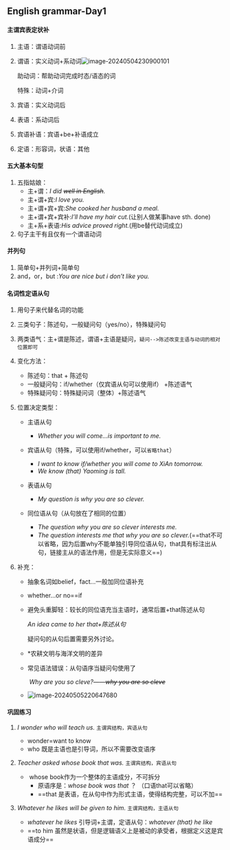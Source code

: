 ## English grammar-Day1

#### 主谓宾表定状补

1. 主语：谓语动词前

2. 谓语：实义动词+系动词![image-20240504230900101](C:/Users/86198/AppData/Roaming/Typora/typora-user-images/image-20240504230900101.png)

   助动词：帮助动词完成时态/语态的词

   特殊：动词+介词

3. 宾语：实义动词后

4. 表语：系动词后

5. 宾语补语：宾语+be+补语成立

6. 定语：形容词，状语：其他

#### 五大基本句型

1. 五指姑娘：
   - 主+谓：*I did ~~well in English~~.*
   - 主+谓+宾:*I love you.*
   - 主+谓+宾+宾:*She cooked her husband a meal.*
   - 主+谓+宾+宾补:*I’ll have my hair cut.*(让别人做某事have sth. done)
   - 主+系+表语:*His advice proved right.*(用be替代动词成立)
2. 句子主干有且仅有一个谓语动词

#### 并列句

1. 简单句+并列词+简单句
2. and，or，but :*You are nice but i don’t like you.*

#### 名词性定语从句

1. 用句子来代替名词的功能

2. 三类句子：陈述句，一般疑问句（yes/no），特殊疑问句

3. 两类语气：主+谓是陈述，谓语+主语是疑问，`疑问-->陈述改变主语与动词的相对位置即可`

4. 变化方法：

   - 陈述句：that + 陈述句
   - 一般疑问句：if/whether（仅宾语从句可以使用if） +陈述语气
   - 特殊疑问句：特殊疑问词（整体）+陈述语气

5. 位置决定类型：

   - 主语从句
     - *Whether you will come...is important to me.*

   - 宾语从句（特殊，可以使用if/whether，可以`省略that`）
     - *I want to know if/whether you will come to XiAn tomorrow.*
     - *We know (that) Yaoming is tall.*
   - 表语从句
     - *My question is why you are so clever.*
   - 同位语从句（从句放在了相同的位置）
     - *The question why you are so clever interests me.*
     - *The question interests me that why you are so clever.*(==that不可以省略，因为后置why不能单独引导同位语从句，that具有标注出从句，链接主从的语法作用，但是无实际意义==)

6. 补充：

   - 抽象名词如belief，fact...一般加同位语补充

   - whether...or no==if

   - 避免头重脚轻：较长的同位语充当主语时，通常后置+that陈述从句

     *An idea came to her that+陈述从句*
   
     疑问句的从句后置需要另外讨论。
   
   - *农耕文明与海洋文明的差异
   
   - 常见语法错误：从句语序当疑问句使用了
   
     ​	*Why are you so cleve?*——~~*why you are so cleve*~~
     
   - ![image-20240505220647680](C:/Users/86198/AppData/Roaming/Typora/typora-user-images/image-20240505220647680.png)

#### 巩固练习

1. *I wonder who will teach us.*											`主谓宾结构，宾语从句`

   - wonder=want to know
   - who 既是主语也是引导词，所以不需要改变语序

2. *Teacher asked whose book that was.*                          `主谓宾结构，宾语从句`

   - ​	whose book作为一个整体的主语成分，不可拆分
     - 原语序是：*whose book was that* ？ （口语that可以省略）
     - ==that 是表语，在从句中作为形式主语，使得结构完整，可以不加==

3. *Whatever he likes will be given to him.*                        `主谓宾结构，主语从句`

   - *whatever he likes*  引导词+主谓，定语从句：*whatever (that) he like* 
   - ==to him 虽然是状语，但是逻辑语义上是被动的承受者，根据定义这是宾语成分==

   

